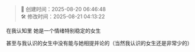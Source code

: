 <!-- timestamp inserted -->
> 📄 创建时间：2025-08-20 06:46:48  
> 🛠️ 修改时间：2025-08-21 04:13:22

在我认知里 她是一个情绪特别稳定的女生

甚至与我认识的女生中没有能与她相提并论的（当然我认识的女生还是非常少的）


